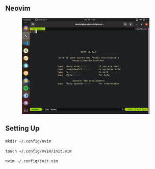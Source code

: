 ## Neovim ##
<p align="center">
  <img src="images/neovim_1.png" width="400"/>
</p>

## Setting Up ## 
``` mkdir ~/.config/nvim   ```

``` touch ~/.config/nvim/init.vim   ```

``` nvim ~/.config/init.vim  ```
